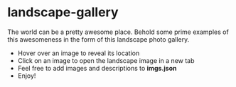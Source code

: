 # landscape-gallery

The world can be a pretty awesome place. Behold some prime examples of this awesomeness in the form of this landscape photo gallery.

<ul>
  <li>Hover over an image to reveal its location</li>
  <li>Click on an image to open the landscape image in a new tab</li>
  <li>Feel free to add images and descriptions to <strong>imgs.json</strong>
  <li>Enjoy!</li>
</ul>
